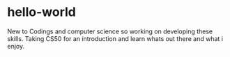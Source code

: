 # hello-world
New to Codings and computer science so working on developing these skills. 
Taking CS50 for an introduction and learn whats out there and what i enjoy. 
